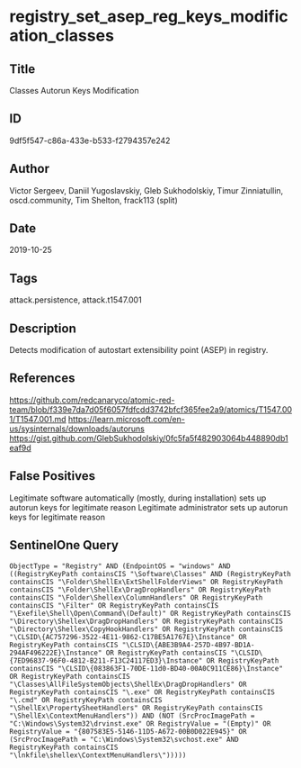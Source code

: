 # registry_set_asep_reg_keys_modification_classes

## Title
Classes Autorun Keys Modification

## ID
9df5f547-c86a-433e-b533-f2794357e242

## Author
Victor Sergeev, Daniil Yugoslavskiy, Gleb Sukhodolskiy, Timur Zinniatullin, oscd.community, Tim Shelton, frack113 (split)

## Date
2019-10-25

## Tags
attack.persistence, attack.t1547.001

## Description
Detects modification of autostart extensibility point (ASEP) in registry.

## References
https://github.com/redcanaryco/atomic-red-team/blob/f339e7da7d05f6057fdfcdd3742bfcf365fee2a9/atomics/T1547.001/T1547.001.md
https://learn.microsoft.com/en-us/sysinternals/downloads/autoruns
https://gist.github.com/GlebSukhodolskiy/0fc5fa5f482903064b448890db1eaf9d

## False Positives
Legitimate software automatically (mostly, during installation) sets up autorun keys for legitimate reason
Legitimate administrator sets up autorun keys for legitimate reason

## SentinelOne Query
```
ObjectType = "Registry" AND (EndpointOS = "windows" AND ((RegistryKeyPath containsCIS "\Software\Classes" AND (RegistryKeyPath containsCIS "\Folder\ShellEx\ExtShellFolderViews" OR RegistryKeyPath containsCIS "\Folder\ShellEx\DragDropHandlers" OR RegistryKeyPath containsCIS "\Folder\Shellex\ColumnHandlers" OR RegistryKeyPath containsCIS "\Filter" OR RegistryKeyPath containsCIS "\Exefile\Shell\Open\Command\(Default)" OR RegistryKeyPath containsCIS "\Directory\Shellex\DragDropHandlers" OR RegistryKeyPath containsCIS "\Directory\Shellex\CopyHookHandlers" OR RegistryKeyPath containsCIS "\CLSID\{AC757296-3522-4E11-9862-C17BE5A1767E}\Instance" OR RegistryKeyPath containsCIS "\CLSID\{ABE3B9A4-257D-4B97-BD1A-294AF496222E}\Instance" OR RegistryKeyPath containsCIS "\CLSID\{7ED96837-96F0-4812-B211-F13C24117ED3}\Instance" OR RegistryKeyPath containsCIS "\CLSID\{083863F1-70DE-11d0-BD40-00A0C911CE86}\Instance" OR RegistryKeyPath containsCIS "\Classes\AllFileSystemObjects\ShellEx\DragDropHandlers" OR RegistryKeyPath containsCIS "\.exe" OR RegistryKeyPath containsCIS "\.cmd" OR RegistryKeyPath containsCIS "\ShellEx\PropertySheetHandlers" OR RegistryKeyPath containsCIS "\ShellEx\ContextMenuHandlers")) AND (NOT (SrcProcImagePath = "C:\Windows\System32\drvinst.exe" OR RegistryValue = "(Empty)" OR RegistryValue = "{807583E5-5146-11D5-A672-00B0D022E945}" OR (SrcProcImagePath = "C:\Windows\System32\svchost.exe" AND RegistryKeyPath containsCIS "\lnkfile\shellex\ContextMenuHandlers\")))))

```